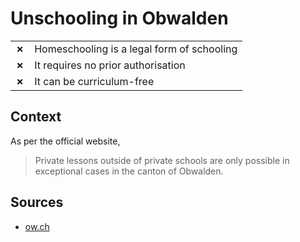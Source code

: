 # Unschooling in Obwalden
| | |
|-|-|
| __✗__ | Homeschooling is a legal form of schooling |
| __✗__ | It requires no prior authorisation |
| __✗__ | It can be curriculum-free |


## Context

As per the official website,

> Private lessons outside of private schools are only possible in exceptional cases in the canton of Obwalden.

## Sources

* [ow.ch](https://www.ow.ch/dienstleistungen/1694)
